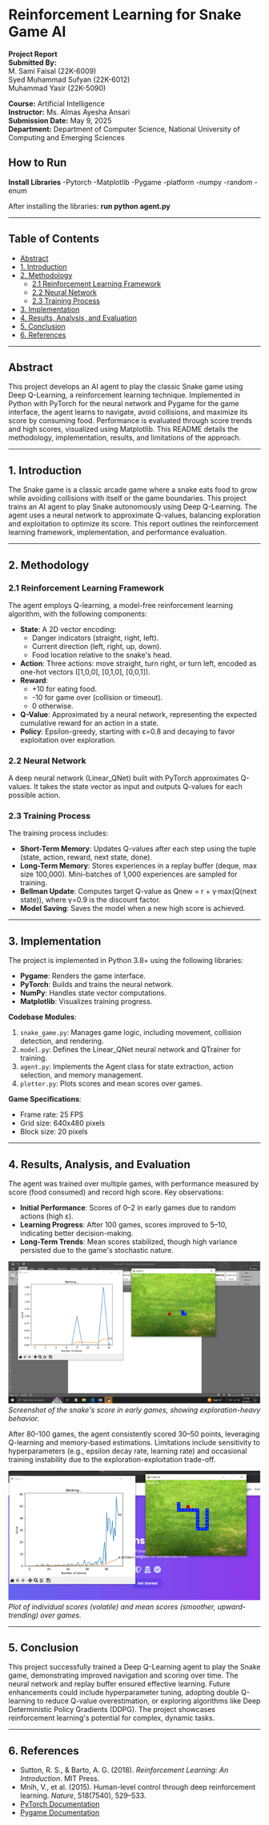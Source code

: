 # Reinforcement Learning for Snake Game AI

**Project Report**  
**Submitted By:**  
M. Sami Faisal (22K-6009)  
Syed Muhammad Sufyan (22K-6012)  
Muhammad Yasir (22K-5090)  

**Course:** Artificial Intelligence  
**Instructor:** Ms. Almas Ayesha Ansari  
**Submission Date:** May 9, 2025  
**Department:** Department of Computer Science, National University of Computing and Emerging Sciences  

## How to Run
**Install Libraries**
-Pytorch
-Matplotlib
-Pygame
-platform
-numpy
-random
-enum

After installing the libraries:
**run python agent.py**

---

## Table of Contents
- [Abstract](#abstract)
- [1. Introduction](#1-introduction)
- [2. Methodology](#2-methodology)
  - [2.1 Reinforcement Learning Framework](#21-reinforcement-learning-framework)
  - [2.2 Neural Network](#22-neural-network)
  - [2.3 Training Process](#23-training-process)
- [3. Implementation](#3-implementation)
- [4. Results, Analysis, and Evaluation](#4-results-analysis-and-evaluation)
- [5. Conclusion](#5-conclusion)
- [6. References](#6-references)

---

## Abstract
This project develops an AI agent to play the classic Snake game using Deep Q-Learning, a reinforcement learning technique. Implemented in Python with PyTorch for the neural network and Pygame for the game interface, the agent learns to navigate, avoid collisions, and maximize its score by consuming food. Performance is evaluated through score trends and high scores, visualized using Matplotlib. This README details the methodology, implementation, results, and limitations of the approach.

---

## 1. Introduction
The Snake game is a classic arcade game where a snake eats food to grow while avoiding collisions with itself or the game boundaries. This project trains an AI agent to play Snake autonomously using Deep Q-Learning. The agent uses a neural network to approximate Q-values, balancing exploration and exploitation to optimize its score. This report outlines the reinforcement learning framework, implementation, and performance evaluation.

---

## 2. Methodology

### 2.1 Reinforcement Learning Framework
The agent employs Q-learning, a model-free reinforcement learning algorithm, with the following components:
- **State**: A 2D vector encoding:
  - Danger indicators (straight, right, left).
  - Current direction (left, right, up, down).
  - Food location relative to the snake's head.
- **Action**: Three actions: move straight, turn right, or turn left, encoded as one-hot vectors ([1,0,0], [0,1,0], [0,0,1]).
- **Reward**:
  - +10 for eating food.
  - -10 for game over (collision or timeout).
  - 0 otherwise.
- **Q-Value**: Approximated by a neural network, representing the expected cumulative reward for an action in a state.
- **Policy**: Epsilon-greedy, starting with ε=0.8 and decaying to favor exploitation over exploration.

### 2.2 Neural Network
A deep neural network (Linear_QNet) built with PyTorch approximates Q-values. It takes the state vector as input and outputs Q-values for each possible action.

### 2.3 Training Process
The training process includes:
- **Short-Term Memory**: Updates Q-values after each step using the tuple (state, action, reward, next state, done).
- **Long-Term Memory**: Stores experiences in a replay buffer (deque, max size 100,000). Mini-batches of 1,000 experiences are sampled for training.
- **Bellman Update**: Computes target Q-value as Qnew = r + γ·max(Q(next state)), where γ=0.9 is the discount factor.
- **Model Saving**: Saves the model when a new high score is achieved.

---

## 3. Implementation
The project is implemented in Python 3.8+ using the following libraries:
- **Pygame**: Renders the game interface.
- **PyTorch**: Builds and trains the neural network.
- **NumPy**: Handles state vector computations.
- **Matplotlib**: Visualizes training progress.

**Codebase Modules**:
1. `snake_game.py`: Manages game logic, including movement, collision detection, and rendering.
2. `model.py`: Defines the Linear_QNet neural network and QTrainer for training.
3. `agent.py`: Implements the Agent class for state extraction, action selection, and memory management.
4. `plotter.py`: Plots scores and mean scores over games.

**Game Specifications**:
- Frame rate: 25 FPS
- Grid size: 640x480 pixels
- Block size: 20 pixels

---

## 4. Results, Analysis, and Evaluation
The agent was trained over multiple games, with performance measured by score (food consumed) and record high score. Key observations:
- **Initial Performance**: Scores of 0–2 in early games due to random actions (high ε).
- **Learning Progress**: After 100 games, scores improved to 5–10, indicating better decision-making.
- **Long-Term Trends**: Mean scores stabilized, though high variance persisted due to the game's stochastic nature.

![Initial Snake Score](images/before.png)  
*Screenshot of the snake's score in early games, showing exploration-heavy behavior.*

After 80-100 games, the agent consistently scored 30–50 points, leveraging Q-learning and memory-based estimations. Limitations include sensitivity to hyperparameters (e.g., epsilon decay rate, learning rate) and occasional training instability due to the exploration-exploitation trade-off.

![Score Trend](images/after.png)  
*Plot of individual scores (volatile) and mean scores (smoother, upward-trending) over games.*

---

## 5. Conclusion
This project successfully trained a Deep Q-Learning agent to play the Snake game, demonstrating improved navigation and scoring over time. The neural network and replay buffer ensured effective learning. Future enhancements could include hyperparameter tuning, adopting double Q-learning to reduce Q-value overestimation, or exploring algorithms like Deep Deterministic Policy Gradients (DDPG). The project showcases reinforcement learning's potential for complex, dynamic tasks.

---

## 6. References
- Sutton, R. S., & Barto, A. G. (2018). *Reinforcement Learning: An Introduction*. MIT Press.
- Mnih, V., et al. (2015). Human-level control through deep reinforcement learning. *Nature*, 518(7540), 529–533.
- [PyTorch Documentation](https://pytorch.org/docs/stable/index.html)
- [Pygame Documentation](https://www.pygame.org/docs/)

